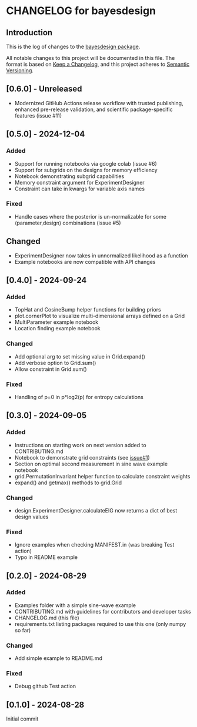 # CHANGELOG for bayesdesign

## Introduction

This is the log of changes to the [bayesdesign package](https://github.com/dkirkby/bayesdesign).

All notable changes to this project will be documented in this file. The format is based on [Keep a Changelog](https://keepachangelog.com/en/1.1.0/), and this project adheres to [Semantic Versioning](https://semver.org/spec/v2.0.0.html).

## [0.6.0] - Unreleased

- Modernized GitHub Actions release workflow with trusted publishing, enhanced pre-release validation, and scientific package-specific features (issue #11)

## [0.5.0] - 2024-12-04

### Added

- Support for running notebooks via google colab (issue #6)
- Support for subgrids on the designs for memory efficiency
- Notebook demonstrating subgrid capabilities
- Memory constraint argument for ExperimentDesigner
- Constraint can take in kwargs for variable axis names

### Fixed

- Handle cases where the posterior is un-normalizable for some (parameter,design) combinations (issue #5)

## Changed

- ExperimentDesigner now takes in unnormalized likelihood as a function
- Example notebooks are now compatible with API changes

## [0.4.0] - 2024-09-24

### Added

- TopHat and CosineBump helper functions for building priors
- plot.cornerPlot to visualize multi-dimensional arrays defined on a Grid
- MultiParameter example notebook
- Location finding example notebook

### Changed

- Add optional arg to set missing value in Grid.expand()
- Add verbose option to Grid.sum()
- Allow constraint in Grid.sum()

### Fixed

- Handling of p=0 in p*log2(p) for entropy calculations

## [0.3.0] - 2024-09-05

### Added

- Instructions on starting work on next version added to CONTRIBUTING.md
- Notebook to demonstrate grid constraints (see [issue#1](https://github.com/dkirkby/bayesdesign/issues/1))
- Section on optimal second measurement in sine wave example notebook
- grid.PermutationInvariant helper function to calculate constraint weights
- expand() and getmax() methods to grid.Grid

### Changed

- design.ExperimentDesigner.calculateEIG now returns a dict of best design values

### Fixed

- Ignore examples when checking MANIFEST.in (was breaking Test action)
- Typo in README example

## [0.2.0] - 2024-08-29

### Added

- Examples folder with a simple sine-wave example
- CONTRIBUTING.md with guidelines for contributors and developer tasks
- CHANGELOG.md (this file)
- requirements.txt listing packages required to use this one (only numpy so far)

### Changed

- Add simple example to README.md

### Fixed

- Debug github Test action

## [0.1.0] - 2024-08-28

Initial commit
